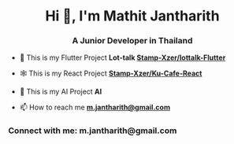<h1 align="center">Hi 👋, I'm Mathit Jantharith</h1>
<h3 align="center">A Junior Developer in Thailand</h3>

- 📱 This is my Flutter Project **Lot-talk [Stamp-Xzer/lottalk-Flutter](https://github.com/Stamp-Xzer/lottalk-Flutter)**

- 🕸 This is my React Project **[Stamp-Xzer/Ku-Cafe-React](https://github.com/Stamp-Xzer/Ku-Cafe-ReactJS)**

- 🤝 This is my AI Project **AI**

- 📫 How to reach me **m.jantharith@gmail.com**

<h3 align="left" style="font-weight=bold">Connect with me: m.jantharith@gmail.com </h3>
<p align="left">
</p>
